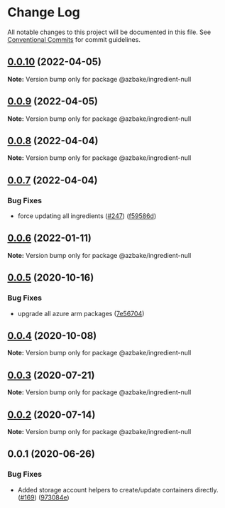 # Change Log

All notable changes to this project will be documented in this file.
See [Conventional Commits](https://conventionalcommits.org) for commit guidelines.

## [0.0.10](https://github.com/HomecareHomebase/azure-bake/compare/@azbake/ingredient-null@0.0.9...@azbake/ingredient-null@0.0.10) (2022-04-05)

**Note:** Version bump only for package @azbake/ingredient-null





## [0.0.9](https://github.com/HomecareHomebase/azure-bake/compare/@azbake/ingredient-null@0.0.8...@azbake/ingredient-null@0.0.9) (2022-04-05)

**Note:** Version bump only for package @azbake/ingredient-null





## [0.0.8](https://github.com/HomecareHomebase/azure-bake/compare/@azbake/ingredient-null@0.0.7...@azbake/ingredient-null@0.0.8) (2022-04-04)

**Note:** Version bump only for package @azbake/ingredient-null





## [0.0.7](https://github.com/HomecareHomebase/azure-bake/compare/@azbake/ingredient-null@0.0.6...@azbake/ingredient-null@0.0.7) (2022-04-04)


### Bug Fixes

* force updating all ingredients ([#247](https://github.com/HomecareHomebase/azure-bake/issues/247)) ([f59586d](https://github.com/HomecareHomebase/azure-bake/commit/f59586d8b364860cc4b30059feb9a56d2cc329a0))





## [0.0.6](https://github.com/HomecareHomebase/azure-bake/compare/@azbake/ingredient-null@0.0.5...@azbake/ingredient-null@0.0.6) (2022-01-11)

**Note:** Version bump only for package @azbake/ingredient-null





## [0.0.5](https://github.com/HomecareHomebase/azure-bake/compare/@azbake/ingredient-null@0.0.4...@azbake/ingredient-null@0.0.5) (2020-10-16)


### Bug Fixes

* upgrade all azure arm packages ([7e56704](https://github.com/HomecareHomebase/azure-bake/commit/7e56704))





## [0.0.4](https://github.com/HomecareHomebase/azure-bake/compare/@azbake/ingredient-null@0.0.3...@azbake/ingredient-null@0.0.4) (2020-10-08)

**Note:** Version bump only for package @azbake/ingredient-null





## [0.0.3](https://github.com/HomecareHomebase/azure-bake/compare/@azbake/ingredient-null@0.0.2...@azbake/ingredient-null@0.0.3) (2020-07-21)

**Note:** Version bump only for package @azbake/ingredient-null





## [0.0.2](https://github.com/HomecareHomebase/azure-bake/compare/@azbake/ingredient-null@0.0.1...@azbake/ingredient-null@0.0.2) (2020-07-14)

**Note:** Version bump only for package @azbake/ingredient-null





## 0.0.1 (2020-06-26)


### Bug Fixes

* Added storage account helpers to create/update containers directly. ([#169](https://github.com/HomecareHomebase/azure-bake/issues/169)) ([973084e](https://github.com/HomecareHomebase/azure-bake/commit/973084e))
